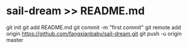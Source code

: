  # sail-dream >> README.md
git init
git add README.md
git commit -m "first commit"
git remote add origin https://github.com/fangxianbaby/sail-dream.git
git push -u origin master
